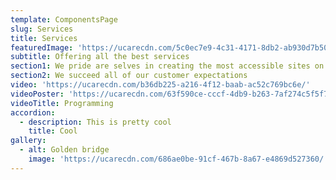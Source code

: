 ```yaml
---
template: ComponentsPage
slug: Services
title: Services
featuredImage: 'https://ucarecdn.com/5c0ec7e9-4c31-4171-8db2-ab930d7b50b5/'
subtitle: Offering all the best services
section1: We pride are selves in creating the most accessible sites on the planet
section2: We succeed all of our customer expectations
video: 'https://ucarecdn.com/b36db225-a216-4f12-baab-ac52c769bc6e/'
videoPoster: 'https://ucarecdn.com/63f590ce-cccf-4db9-b263-7af274c5f5f7/'
videoTitle: Programming
accordion:
  - description: This is pretty cool
    title: Cool
gallery:
  - alt: Golden bridge
    image: 'https://ucarecdn.com/686ae0be-91cf-467b-8a67-e4869d527360/'
---
```


